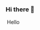 ### Hi there 👋
<p class="moving-text">Hello</p>

<style>
@keyframes moving {
  0% {
    transform: translateX(0);
  }
  100% {
    transform: translateX(200px);
  }
}

.moving-text {
  animation: moving 2s infinite linear;
}
</style>
<!--
**Joint55internal/Joint55internal** is a ✨ _special_ ✨ repository because its `README.md` (this file) appears on your GitHub profile.

Here are some ideas to get you started:

- 🔭 I’m currently working on ...
- 🌱 I’m currently learning ...
- 👯 I’m looking to collaborate on ...
- 🤔 I’m looking for help with ...
- 💬 Ask me about ...
- 📫 How to reach me: ...
- 😄 Pronouns: ...
- ⚡ Fun fact: ...
-->

